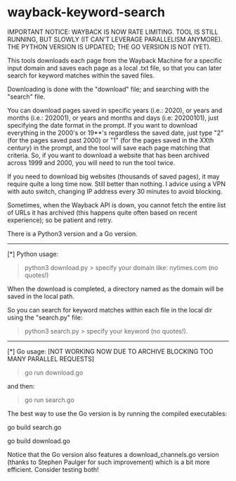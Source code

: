 # wayback-keyword-search 

IMPORTANT NOTICE: WAYBACK IS NOW RATE LIMITING. TOOL IS STILL RUNNING, BUT SLOWLY (IT CAN'T LEVERAGE PARALLELISM ANYMORE). THE PYTHON VERSION IS UPDATED; THE GO VERSION IS NOT (YET).

This tools downloads each page from the Wayback Machine for a specific input domain and saves each page as a local .txt file, so that you can later search for keyword matches within the saved files.

Downloading is done with the "download" file; and searching with the "search" file.

You can download pages saved in specific years (i.e.: 2020), or years and months (i.e.: 202001), or years and months and days (i.e: 20200101), just specifying the date format in the prompt. If you want to download everything in the 2000's or 19**'s regardless the saved date, just type "2" (for the pages saved past 2000) or "1" (for the pages saved in the XXth century) in the prompt, and the tool will save each page matching that criteria. So, if you want to download a website that has been archived across 1999 and 2000, you will need to run the tool twice.

If you need to download big websites (thousands of saved pages), it may require quite a long time now. Still better than nothing. I advice using a VPN with auto switch, changing IP address every 30 minutes to avoid blocking.

Sometimes, when the Wayback API is down, you cannot fetch the entire list of URLs it has archived (this happens quite often based on recent experience); so be patient and retry.

There is a Python3 version and a Go version.

--------------------------

[*] Python usage:

> python3 download.py > specify your domain like: nytimes.com (no quotes!)

When the download is completed, a directory named as the domain will be saved in the local path.

So you can search for keyword matches within each file in the local dir using the "search.py" file:

> python3 search.py > specify your keyword (no quotes!).

--------------------------

[*] Go usage: [NOT WORKING NOW DUE TO ARCHIVE BLOCKING TOO MANY PARALLEL REQUESTS]

> go run download.go

and then:

> go run search.go

The best way to use the Go version is by running the compiled executables:

go build search.go

go build download.go

Notice that the Go version also features a download_channels.go version (thanks to Stephen Paulger for such improvement) which is a bit more efficient. Consider testing both!

